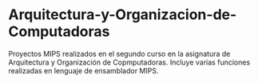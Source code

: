 # Arquitectura-y-Organizacion-de-Computadoras
Proyectos MIPS realizados en el segundo curso en la asignatura de Arquitectura y Organización de Copmputadoras.
 Incluye varias funciones realizadas en lenguaje de ensamblador MIPS.
